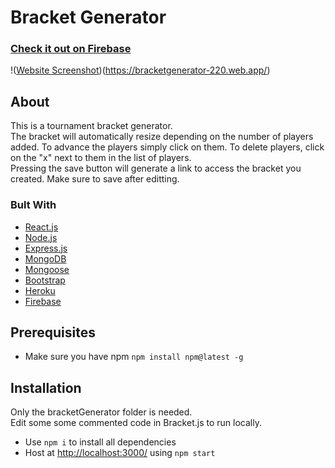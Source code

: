 # Bracket Generator
### [Check it out on Firebase](https://bracketgenerator-220.web.app/)
!([Website Screenshot](bracketGenerator.png))(https://bracketgenerator-220.web.app/)

## About
This is a tournament bracket generator. <br>
The bracket will automatically resize depending on the number of players added.
To advance the players simply click on them.
To delete players, click on the "x" next to them in the list of players. <br>
Pressing the save button will generate a link to access the bracket you created. Make sure to save after editting.

### Bult With
* [React.js](https://reactjs.org/)
* [Node.js](https://nodejs.org/en/)
* [Express.js](https://expressjs.com/)
* [MongoDB](https://www.mongodb.com/)
* [Mongoose](https://mongoosejs.com/)
* [Bootstrap](https://getbootstrap.com)
* [Heroku](https://www.heroku.com/)
* [Firebase](https://firebase.google.com/)

## Prerequisites
* Make sure you have npm
```npm install npm@latest -g```

## Installation
Only the bracketGenerator folder is needed. <br>
Edit some some commented code in Bracket.js to run locally. 
* Use `npm i` to install all dependencies
* Host at [http://localhost:3000/](http://localhost:5000/) using `npm start` 